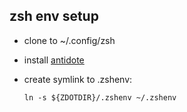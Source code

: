## zsh env setup
- clone to ~/.config/zsh
- install [antidote](https://antidote.sh/install)
- create symlink to .zshenv:

  ```ln -s ${ZDOTDIR}/.zshenv ~/.zshenv```